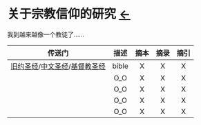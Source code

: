 #  关于宗教信仰的研究  [←](../index.md)

我到越来越像一个教徒了……

| 传送门 | 描述 | 摘本 | 摘录 | 摘引 |
|:---:|:---:|:---:|:---:|:---:|
| [旧约圣经](http://www.jdzhg.com/shengjing/djsj.htm)/[中文圣经](http://www.chinesebibleonline.com/)/[基督教圣经](http://www.godcom.net/) | bible | X | X | X |
| []() | O_O | X | X | X |
| []() | O_O | X | X | X |
| []() | O_O | X | X | X |
| []() | O_O | X | X | X |
